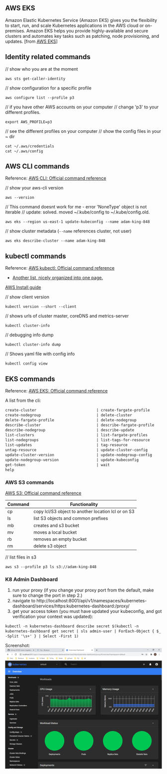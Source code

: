 
## AWS EKS 
Amazon Elastic Kubernetes Service (Amazon EKS) gives you the flexibility to start, run, and scale Kubernetes applications in the AWS cloud or on-premises. Amazon EKS helps you provide highly-available and secure clusters and automates key tasks such as patching, node provisioning, and updates. [from [AWS EKS](https://aws.amazon.com/eks/?whats-new-cards.sort-by=item.additionalFields.postDateTime&whats-new-cards.sort-order=desc&eks-blogs.sort-by=item.additionalFields.createdDate&eks-blogs.sort-order=desc)]

## Identity related commands
// show who you are at the moment
```
aws sts get-caller-identity
```

// show configuration for a specific profile
```
aws configure list --profile p3
```

// if you have other AWS accounts on your computer
// change 'p3' to your different profiles.
```
export AWS_PROFILE=p3
```

// see the different profiles on your computer
// show the config files in your ~ dir
```
cat ~/.aws/credentials
cat ~/.aws/config
```


## AWS CLI commands
Reference: [AWS CLI: Official command reference](https://docs.aws.amazon.com/cli/latest/index.html)

// show your aws-cli version
```
aws --version
```

// This command doesnt work for me - error 'NoneType' object is not iterable
// update: solved.  moved ~/.kube/config to ~/.kube/config.old.
```
aws eks --region us-east-1 update-kubeconfig --name adam-king-848
```
 
// show cluster metadata (`--name` references cluster, not user)
```
aws eks describe-cluster --name adam-king-848
```



## kubectl commands 
Reference: [AWS kubectl: Official command reference](https://kubernetes.io/docs/reference/generated/kubectl/kubectl-commands)
- [Another list, nicely organized into one page.](https://www.tutorialspoint.com/kubernetes/kubernetes_kubectl_commands.htm)

[AWS Install guide](https://docs.aws.amazon.com/eks/latest/userguide/install-kubectl.html)

// show client version
```
kubectl version --short --client
```

// shows urls of cluster master, coreDNS and metrics-server
```
kubectl cluster-info
```

// debugging info dump
```
kubectl cluster-info dump
```

// Shows yaml file with config info
```
kubectl config view
```

## EKS commands
Reference: [AWS EKS: Official command reference](https://docs.aws.amazon.com/cli/latest/reference/eks/index.html)

A list from the cli:
```
create-cluster                           | create-fargate-profile
create-nodegroup                         | delete-cluster
delete-fargate-profile                   | delete-nodegroup
describe-cluster                         | describe-fargate-profile
describe-nodegroup                       | describe-update
list-clusters                            | list-fargate-profiles
list-nodegroups                          | list-tags-for-resource
list-updates                             | tag-resource
untag-resource                           | update-cluster-config
update-cluster-version                   | update-nodegroup-config
update-nodegroup-version                 | update-kubeconfig
get-token                                | wait
help
```

###  AWS S3 commands
[AWS S3: Official command reference](https://docs.aws.amazon.com/cli/latest/reference/s3/index.html)

|Command|Functionality|
|--|--
| cp | copy lcl/S3 object to another location lcl or on S3
| ls | list S3 objects and common prefixes
| mb | creates and s3 bucket
| mv|  moves a local bucket
| rb| removes an empty bucket
| rm| delete s3 object

// list files in s3 
```
aws s3 --profile p3 ls s3://adam-king-848
```

### K8 Admin Dashboard

1. run your proxy (if you change your proxy port from the default, make sure to change the port in step 2.)
2. navigate to http://localhost:8001/api/v1/namespaces/kubernetes-dashboard/services/https:kubernetes-dashboard:/proxy/
3. get your access token (you must have updated your kubeconfig, and got verification your context was updated):
```
kubectl -n kubernetes-dashboard describe secret $(kubectl -n kubernetes-dashboard get secret | sls admin-user | ForEach-Object { $_ -Split '\s+' } | Select -First 1)
```

Screenshot:
![k8 dashboard screenshot](k8-dashboard.jpg)


